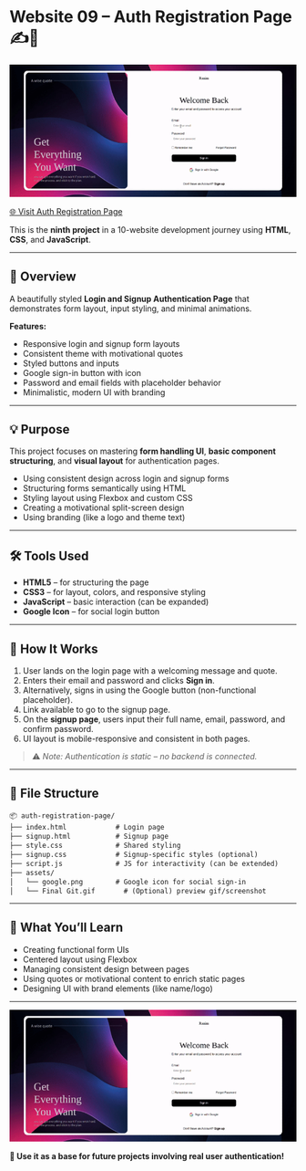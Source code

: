 # Website 09 – Auth Registration Page ✍️🔐

![Auth Page Screenshot](./assets/Final%20Gif.gif)

[🌐 Visit Auth Registration Page](https://ranim-k.github.io/Web-Projects/Day-09%20Login%20%26%20SignUp/)

This is the **ninth project** in a 10-website development journey using **HTML**, **CSS**, and **JavaScript**.

---

## 📌 Overview

A beautifully styled **Login and Signup Authentication Page** that demonstrates form layout, input styling, and minimal animations.

**Features:**
- Responsive login and signup form layouts
- Consistent theme with motivational quotes
- Styled buttons and inputs
- Google sign-in button with icon
- Password and email fields with placeholder behavior
- Minimalistic, modern UI with branding

---

## 💡 Purpose

This project focuses on mastering **form handling UI**, **basic component structuring**, and **visual layout** for authentication pages.

- Using consistent design across login and signup forms
- Structuring forms semantically using HTML
- Styling layout using Flexbox and custom CSS
- Creating a motivational split-screen design
- Using branding (like a logo and theme text)

---

## 🛠 Tools Used

- **HTML5** – for structuring the page  
- **CSS3** – for layout, colors, and responsive styling  
- **JavaScript** – basic interaction (can be expanded)  
- **Google Icon** – for social login button

---

## 🚀 How It Works

1. User lands on the login page with a welcoming message and quote.
2. Enters their email and password and clicks **Sign in**.
3. Alternatively, signs in using the Google button (non-functional placeholder).
4. Link available to go to the signup page.
5. On the **signup page**, users input their full name, email, password, and confirm password.
6. UI layout is mobile-responsive and consistent in both pages.

> ⚠️ *Note: Authentication is static – no backend is connected.*

---

## 📁 File Structure

```
📦 auth-registration-page/
├── index.html            # Login page
├── signup.html           # Signup page
├── style.css             # Shared styling
├── signup.css            # Signup-specific styles (optional)
├── script.js             # JS for interactivity (can be extended)
├── assets/
│   └── google.png        # Google icon for social sign-in
│   └── Final Git.gif       # (Optional) preview gif/screenshot
```

---

## 🧠 What You’ll Learn

- Creating functional form UIs
- Centered layout using Flexbox
- Managing consistent design between pages
- Using quotes or motivational content to enrich static pages
- Designing UI with brand elements (like name/logo)

---

![Auth Form Preview](./assets/Final%20Gif.gif)

**🔐 Use it as a base for future projects involving real user authentication!**
